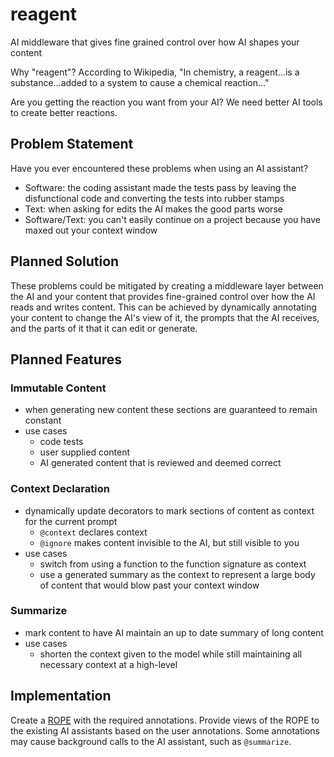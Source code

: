 # reagent
AI middleware that gives fine grained control over how AI shapes your content

Why "reagent"? According to Wikipedia, "In chemistry, a reagent...is a substance...added to a system to cause a chemical reaction..."

Are you getting the reaction you want from your AI? We need better AI tools to create better reactions.

## Problem Statement
Have you ever encountered these problems when using an AI assistant?
- Software: the coding assistant made the tests pass by leaving the disfunctional code and converting the tests into rubber stamps
- Text: when asking for edits the AI makes the good parts worse 
- Software/Text: you can't easily continue on a project because you have maxed out your context window

## Planned Solution
These problems could be mitigated by creating a middleware layer between the AI and your content that provides fine-grained
control over how the AI reads and writes content. This can be achieved by dynamically annotating your content to change the 
AI's view of it, the prompts that the AI receives, and the parts of it that it can edit or generate.

## Planned Features
### Immutable Content
- when generating new content these sections are guaranteed to remain constant
- use cases
  - code tests
  - user supplied content 
  - AI generated content that is reviewed and deemed correct
### Context Declaration
- dynamically update decorators to mark sections of content as context for the current prompt
  - `@context` declares context
  - `@ignore` makes content invisible to the AI, but still visible to you
- use cases
  - switch from using a function to the function signature as context
  - use a generated summary as the context to represent a large body of content that would blow past your context window
### Summarize
- mark content to have AI maintain an up to date summary of long content
- use cases
  - shorten the context given to the model while still maintaining all necessary context at a high-level

## Implementation
Create a [ROPE](https://en.wikipedia.org/wiki/Rope_(data_structure)) with the required annotations. Provide views of the ROPE to the existing AI assistants based on the user annotations. Some annotations may cause background calls to the AI assistant, such as `@summarize`.
